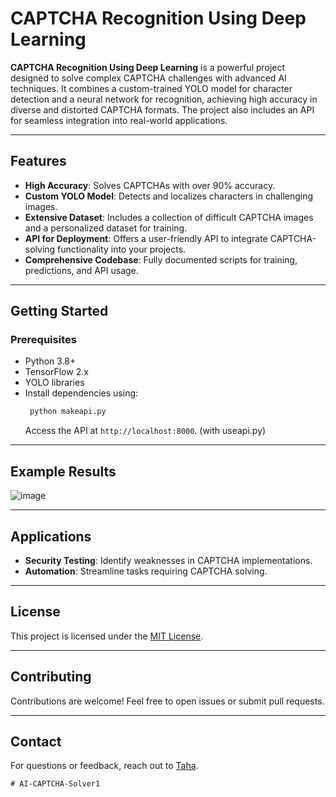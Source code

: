 
# CAPTCHA Recognition Using Deep Learning  

**CAPTCHA Recognition Using Deep Learning** is a powerful project designed to solve complex CAPTCHA challenges with advanced AI techniques. It combines a custom-trained YOLO model for character detection and a neural network for recognition, achieving high accuracy in diverse and distorted CAPTCHA formats. The project also includes an API for seamless integration into real-world applications.  

---

## Features  
- **High Accuracy**: Solves CAPTCHAs with over 90% accuracy.  
- **Custom YOLO Model**: Detects and localizes characters in challenging images.  
- **Extensive Dataset**: Includes a collection of difficult CAPTCHA images and a personalized dataset for training.  
- **API for Deployment**: Offers a user-friendly API to integrate CAPTCHA-solving functionality into your projects.  
- **Comprehensive Codebase**: Fully documented scripts for training, predictions, and API usage.  

---

## Getting Started  

### Prerequisites  
- Python 3.8+  
- TensorFlow 2.x  
- YOLO libraries  
- Install dependencies using:  
  ```bash
   python makeapi.py
   ```  
   Access the API at `http://localhost:8000`.  (with useapi.py)

---

## Example Results  

![image](https://github.com/user-attachments/assets/1228cb02-d91a-49a3-8f24-d22a6a889ba1)


---

## Applications  
- **Security Testing**: Identify weaknesses in CAPTCHA implementations.  
- **Automation**: Streamline tasks requiring CAPTCHA solving.  

---

## License  
This project is licensed under the [MIT License](LICENSE).  

---

## Contributing  
Contributions are welcome! Feel free to open issues or submit pull requests.  

---

## Contact  
For questions or feedback, reach out to [Taha](mailto:mostafanejadashkan@gmail.com).  
```  
#   A I - C A P T C H A - S o l v e r 1 
 
 
